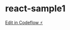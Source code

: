 # react-sample1

[Edit in Codeflow ⚡️](https://stackblitz.com/~/github.com/sirisha0112/react-sample1)